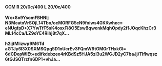 #### GCM R 20/0c/400 L 20/0c/400
**Wx+8o9YsomFBHNlj**<br/>**N3MeatoVrSOjL14Tbo/ocMORFG5cN9foiws4GKKwhec=**<br/>**eNUgfpD+X7YwTfF5sK4osxFi8O5EswBqwonkMqhOpdy2f1JOqcKhzCr3ML14cCa/LZ9oYE4Rihj8t7qX...**<br/><br/>
**h2ijtMlizwp9M6Td**<br/>**aGTJy6l3X0SXMSQpg5D1nUcrEv3FQmW9tGMGrTHxkGI=**<br/>**6dCDopWIEt+edifkdebzeo4rKBdSz5HJA5zl3u2WGJD2yC7baJj/Tlflwqsz6tGJSQTrzfn6DP1+vhJa...**